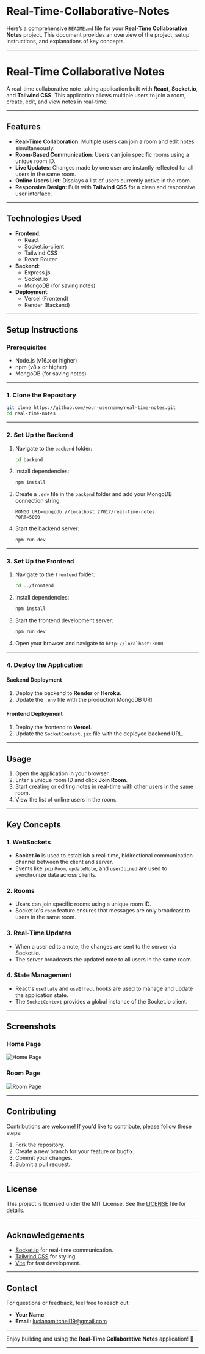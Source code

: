 # Real-Time-Collaborative-Notes

Here’s a comprehensive `README.md` file for your **Real-Time Collaborative Notes** project. This document provides an overview of the project, setup instructions, and explanations of key concepts.

---

# Real-Time Collaborative Notes

A real-time collaborative note-taking application built with **React**, **Socket.io**, and **Tailwind CSS**. This application allows multiple users to join a room, create, edit, and view notes in real-time.

---

## **Features**

- **Real-Time Collaboration**: Multiple users can join a room and edit notes simultaneously.
- **Room-Based Communication**: Users can join specific rooms using a unique room ID.
- **Live Updates**: Changes made by one user are instantly reflected for all users in the same room.
- **Online Users List**: Displays a list of users currently active in the room.
- **Responsive Design**: Built with **Tailwind CSS** for a clean and responsive user interface.

---

## **Technologies Used**

- **Frontend**:
  - React
  - Socket.io-client
  - Tailwind CSS
  - React Router
- **Backend**:
  - Express.js
  - Socket.io
  - MongoDB (for saving notes)
- **Deployment**:
  - Vercel (Frontend)
  - Render (Backend)

---

## **Setup Instructions**

### **Prerequisites**

- Node.js (v16.x or higher)
- npm (v8.x or higher)
- MongoDB (for saving notes)

---

### **1. Clone the Repository**

```bash
git clone https://github.com/your-username/real-time-notes.git
cd real-time-notes
```

---

### **2. Set Up the Backend**

1. Navigate to the `backend` folder:
   ```bash
   cd backend
   ```

2. Install dependencies:
   ```bash
   npm install
   ```

3. Create a `.env` file in the `backend` folder and add your MongoDB connection string:
   ```
   MONGO_URI=mongodb://localhost:27017/real-time-notes
   PORT=5000
   ```

4. Start the backend server:
   ```bash
   npm run dev
   ```

---

### **3. Set Up the Frontend**

1. Navigate to the `frontend` folder:
   ```bash
   cd ../frontend
   ```

2. Install dependencies:
   ```bash
   npm install
   ```

3. Start the frontend development server:
   ```bash
   npm run dev
   ```

4. Open your browser and navigate to `http://localhost:3000`.

---

### **4. Deploy the Application**

#### **Backend Deployment**
1. Deploy the backend to **Render** or **Heroku**.
2. Update the `.env` file with the production MongoDB URI.

#### **Frontend Deployment**
1. Deploy the frontend to **Vercel**.
2. Update the `SocketContext.jsx` file with the deployed backend URL.

---

## **Usage**

1. Open the application in your browser.
2. Enter a unique room ID and click **Join Room**.
3. Start creating or editing notes in real-time with other users in the same room.
4. View the list of online users in the room.

---

## **Key Concepts**

### **1. WebSockets**
- **Socket.io** is used to establish a real-time, bidirectional communication channel between the client and server.
- Events like `joinRoom`, `updateNote`, and `userJoined` are used to synchronize data across clients.

### **2. Rooms**
- Users can join specific rooms using a unique room ID.
- Socket.io's `room` feature ensures that messages are only broadcast to users in the same room.

### **3. Real-Time Updates**
- When a user edits a note, the changes are sent to the server via Socket.io.
- The server broadcasts the updated note to all users in the same room.

### **4. State Management**
- React's `useState` and `useEffect` hooks are used to manage and update the application state.
- The `SocketContext` provides a global instance of the Socket.io client.

---

## **Screenshots**

### Home Page
![Home Page](https://via.placeholder.com/600x400.png?text=Home+Page)

### Room Page
![Room Page](https://via.placeholder.com/600x400.png?text=Room+Page)

---

## **Contributing**

Contributions are welcome! If you'd like to contribute, please follow these steps:

1. Fork the repository.
2. Create a new branch for your feature or bugfix.
3. Commit your changes.
4. Submit a pull request.

---

## **License**

This project is licensed under the MIT License. See the [LICENSE](LICENSE) file for details.

---

## **Acknowledgements**

- [Socket.io](https://socket.io/) for real-time communication.
- [Tailwind CSS](https://tailwindcss.com/) for styling.
- [Vite](https://vitejs.dev/) for fast development.

---

## **Contact**

For questions or feedback, feel free to reach out:

- **Your Name**
- **Email**: lucianamitchell19@gmail.com

---

Enjoy building and using the **Real-Time Collaborative Notes** application! 🚀

---
